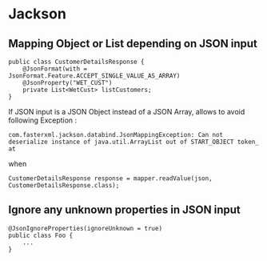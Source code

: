 # Jackson

## Mapping Object or List depending on JSON input

    public class CustomerDetailsResponse {
        @JsonFormat(with = JsonFormat.Feature.ACCEPT_SINGLE_VALUE_AS_ARRAY)
        @JsonProperty("WET_CUST")
        private List<WetCust> listCustomers;
    }
    
If JSON input is a JSON Object instead of a JSON Array, allows to avoid following Exception :

    com.fasterxml.jackson.databind.JsonMappingException: Can not deserialize instance of java.util.ArrayList out of START_OBJECT token_ at

when 

    CustomerDetailsResponse response = mapper.readValue(json, CustomerDetailsResponse.class);
    	    
## Ignore any unknown properties in JSON input

    @JsonIgnoreProperties(ignoreUnknown = true)
    public class Foo {
        ...
    }